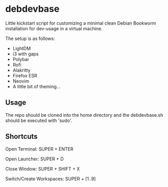 # debdevbase
Little kickstart script for customizing a minimal clean Debian Bookworm installation for dev-usage in a virtual machine.

The setup is as follows:
 - LightDM
 - i3 with gaps
 - Polybar
 - Rofi
 - Alakritty
 - Firefox ESR
 - Neovim
 - A little bit of theming...

## Usage
The repo should be cloned into the home directory and the debdevbase.sh should be executed with 'sudo'.

## Shortcuts
Open Terminal: SUPER + ENTER

Open Launcher: SUPER + D

Close Window: SUPER + SHIFT + X

Switch/Create Workspaces: SUPER + [1..9]
